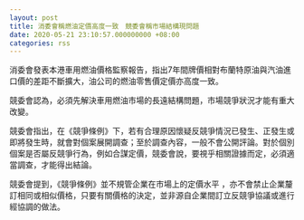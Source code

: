 ```yaml
---
layout: post
title: 消委會稱燃油定價高度一致　競委會稱市場結構現問題
date: 2020-05-21 23:10:57.000000000 +08:00
categories: rss
---
```


消委會發表本港車用燃油價格監察報告，指出7年間牌價相對布蘭特原油與汽油進口價的差距不斷擴大，油公司的燃油零售價定價亦高度一致。

競委會認為，必須先解決車用燃油市場的長遠結構問題，市場競爭狀況才能有重大改變。

競委會指出，在《競爭條例》下，若有合理原因懷疑反競爭情況已發生、正發生或即將發生時，就會對個案展開調查；至於調查內容，一般不會公開評論。對於個別個案是否屬反競爭行為，例如合謀定價，競委會說，要視乎相關證據而定，必須適當調查，才能得出結論。

競委會提到，《競爭條例》並不規管企業在市場上的定價水平 ，亦不會禁止企業釐訂相同或相似價格，只要有關價格的決定，並非源自企業間訂立反競爭協議或進行經協調的做法。
